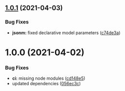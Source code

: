 ## [1.0.1](https://github.com/repetere/jsonm/compare/v1.0.0...v1.0.1) (2021-04-03)


### Bug Fixes

* **jsonm:** fixed declarative model parameters ([c74de3a](https://github.com/repetere/jsonm/commit/c74de3a06b23098f3fbf8a96f7dc143f314d4add))

# 1.0.0 (2021-04-02)


### Bug Fixes

* **ci:** missing node modules ([cd148e5](https://github.com/repetere/jsonm/commit/cd148e57d442d3e96479b5b7282a423426ea71bb))
* updated dependencies ([056ec3c](https://github.com/repetere/jsonm/commit/056ec3c6d681df8a075ff053d63ded7948fcbcec))
